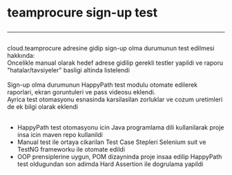 # teamprocure sign-up test<hr/>

cloud.teamprocure adresine gidip sign-up olma durumunun test edilmesi hakkında:<br>
Oncelikle manual olarak hedef adrese gidilip gerekli testler yapildi ve raporu "hatalar/tavsiyeler" basligi altinda listelendi<br><br>
Sign-up olma durumunun HappyPath test modulu otomate edilerek raporlari, ekran goruntuleri ve pass videosu eklendi.<br>
Ayrica test otomasyonu esnasinda karsilasilan zorluklar ve cozum uretimleri de ek bilgi olarak eklendi<br><br>

* HappyPath test otomasyonu icin Java programlama dili kullanilarak proje insa icin maven repo kullanildi<br>
* Manual test ile ortaya cikarilan Test Case Stepleri Selenium suit ve TestNG frameworku ile otomate edildi<br>
* OOP prensiplerine uygun, POM dizayninda proje insaa edilip HappyPath test oldugundan son adimda Hard Assertion ile dogrulama yapildi<br>

